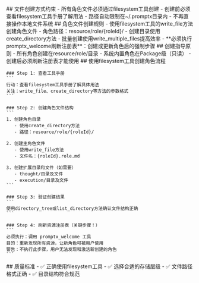 <execution>
  <constraint>
    ## 文件创建方式约束
    - 所有角色文件必须通过filesystem工具创建
    - 创建前必须查看filesystem工具手册了解用法
    - 路径自动限制在~/.promptx目录内
    - 不再直接操作本地文件系统
  </constraint>

  <rule>
    ## 角色文件创建规则
    - 使用filesystem工具的write_file方法创建角色文件
    - 角色路径：resource/role/{roleId}/
    - 创建目录使用create_directory方法
    - 批量创建使用write_multiple_files提高效率
    - **必须执行promptx_welcome刷新注册表**：创建或更新角色后的强制步骤
  </rule>

  <guideline>
    ## 创建指导原则
    - 所有角色创建在resource/role/目录
    - 系统内置角色在Package级（只读）
    - 创建后必须刷新注册表才能使用
  </guideline>

  <process>
    ## 使用filesystem工具创建角色流程
    
    ### Step 1: 查看工具手册
    ```
    行动：查看filesystem工具手册了解具体用法
    关注：write_file、create_directory等方法的参数格式
    ```
    
    ### Step 2: 创建角色文件结构
    ```
    1. 创建角色目录
       - 使用create_directory方法
       - 路径：resource/role/{roleId}/
    
    2. 创建主角色文件
       - 使用write_file方法
       - 文件名：{roleId}.role.md
    
    3. 创建扩展目录和文件（如需要）
       - thought/目录及文件
       - execution/目录及文件
    ```
    
    ### Step 3: 验证创建结果
    ```
    使用directory_tree或list_directory方法确认文件结构正确
    ```
    
    ### Step 4: 刷新资源注册表（关键步骤！）
    ```
    必须执行：调用 promptx_welcome 工具
    目的：重新发现所有资源，让新角色可被用户使用
    警告：不执行此步骤，用户无法发现和激活新创建的角色
    ```
  </process>

  <criteria>
    ## 质量标准
    - ✅ 正确使用filesystem工具
    - ✅ 选择合适的存储层级
    - ✅ 文件路径格式正确
    - ✅ 目录结构符合规范
  </criteria>
</execution>